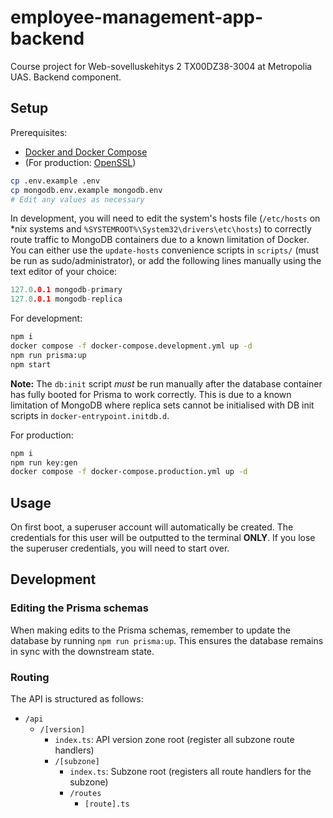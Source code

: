 # employee-management-app-backend

Course project for Web-sovelluskehitys 2 TX00DZ38-3004 at Metropolia UAS. Backend component.

## Setup

Prerequisites:

- [Docker and Docker Compose](https://docker.io)
- (For production: [OpenSSL](https://www.openssl.org))

```bash
cp .env.example .env
cp mongodb.env.example mongodb.env
# Edit any values as necessary
```

In development, you will need to edit the system's hosts file (`/etc/hosts` on *nix systems and `%SYSTEMROOT%\System32\drivers\etc\hosts`) to correctly route traffic to MongoDB containers due to a known limitation of Docker. You can either use the `update-hosts` convenience scripts in `scripts/` (must be run as sudo/administrator), or add the following lines manually using the text editor of your choice:

```h
127.0.0.1 mongodb-primary
127.0.0.1 mongodb-replica
```

For development:

```bash
npm i
docker compose -f docker-compose.development.yml up -d
npm run prisma:up
npm start
```

**Note:** The `db:init` script _must_ be run manually after the database container has fully booted for Prisma to work correctly. This is due to a known limitation of MongoDB where replica sets cannot be initialised with DB init scripts in `docker-entrypoint.initdb.d`.

For production:

```bash
npm i
npm run key:gen
docker compose -f docker-compose.production.yml up -d
```

## Usage

On first boot, a superuser account will automatically be created. The credentials for this user will be outputted to the terminal **ONLY**. If you lose the superuser credentials, you will need to start over.

## Development

### Editing the Prisma schemas

When making edits to the Prisma schemas, remember to update the database by running `npm run prisma:up`. This ensures the database remains in sync with the downstream state.

### Routing

The API is structured as follows:

- `/api`
  - `/[version]`
    - `index.ts`: API version zone root (register all subzone route handlers)
    - `/[subzone]`
      - `index.ts`: Subzone root (registers all route handlers for the subzone)
      - `/routes`
        - `[route].ts`

